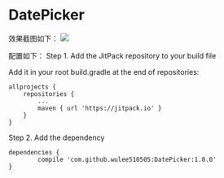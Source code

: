# DatePicker
效果截图如下：
![](https://github.com/wulee510505/DatePicker/blob/master/screenshots/1.jpg)

配置如下：
Step 1. Add the JitPack repository to your build file

Add it in your root build.gradle at the end of repositories:

	allprojects {
		repositories {
			...
			maven { url 'https://jitpack.io' }
		}
	}
Step 2. Add the dependency

	dependencies {
	        compile 'com.github.wulee510505:DatePicker:1.0.0'
	}
